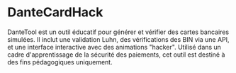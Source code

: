 # DanteCardHack
DanteTool est un outil éducatif pour générer et vérifier des cartes bancaires simulées. Il inclut une validation Luhn, des vérifications des BIN via une API, et une interface interactive avec des animations "hacker". Utilisé dans un cadre d'apprentissage de la sécurité des paiements, cet outil est destiné à des fins pédagogiques uniquement.
